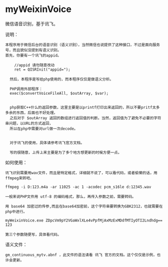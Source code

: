 myWeixinVoice
=============

微信语音识别，基于讯飞。


说明：
    
    本程序用于微信后台的语音识别（语义识别），当然微信也说提供了这种接口，不过是面向服务号，而且貌似没提到有语义识别。
    首先，你要有一个讯飞的appid。
    
    	//appid 请勿随意改动
	    ret = QISRInit("appid=");
	    
	  然后，本程序是写给php使用的，而本程序仅仅是做语义分析。
	  
	  PHP调用外部程序：
	  exec($convertVoiceFileAll, $outArray, $var);
	  
	  
	  php获取C++什么的返回参数，这里主要是以printf打印出来返回的，所以不要pritf太多多余的东西，后面也不好处理。
	  之后对于 $outArray 返回的数组进行返回值的判断。当然，返回值为了避免不必要的字符串问题，以URL的方式返回，
	  所以在php中需要对url做一次decode。
	  
	  
	  对于讯飞的使用，具体请参考讯飞官方文档。
	  
	  写的很随意，上传上来主要是为了多个地方想更新的时候方便一点。
	  

如何使用：

    讯飞识别需要用wav文件，而且是特定格式，详细就不说了，可以看代码，或者偷懒的话，用ffmpeg来转吧。
    
    ffmpeg -i D:123.m4a -ar 11025 -ac 1 -acodec pcm_s16le d:12345.wav

    一般来说PHP文件用 utf-8 的编码格式，那么，再传入参数之前，需要转码。
    
    用 base64 加密过的传参,而且在base64加密前，这个字符串要转换为GBK2312，也就需要在php中进行。
    
    myWeixinVoice.exe ZDpcVm9pY2VGaWxlXLe4vPpfMjAxMzExMDdfMTIyOTI2Lndhdg== 123
    
    第三个参数随便写，具体看代码。
    
    
语义文件：
    
    gm_continuous_mytv.abnf ，此文件的语法请看 讯飞 官方的文档。这个仅仅是示例，也许会更新。
